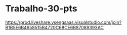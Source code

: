 # Trabalho-30-pts
https://prod.liveshare.vsengsaas.visualstudio.com/join?B1B5E6B4658515B4720C68CE6B87089393AC

